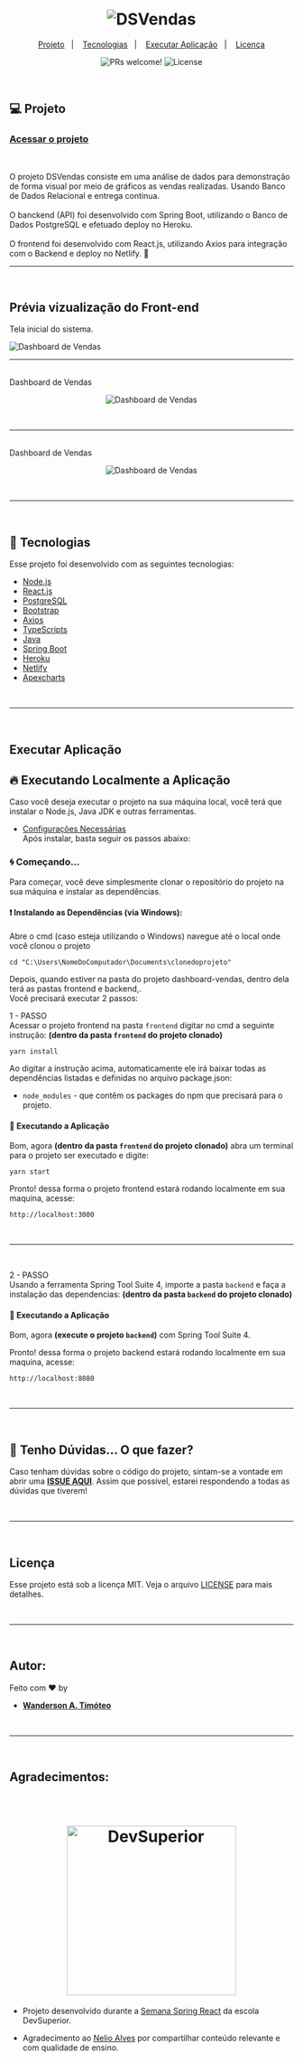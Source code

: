 <h1 align="center">
    <img alt="DSVendas" title="DSVendas" src=".github/dashboard-de-vendas.PNG" />
</h1>

<p align="center">
  <a href="#-projeto">Projeto</a>&nbsp;&nbsp;&nbsp;|&nbsp;&nbsp;&nbsp;
  <a href="#-tecnologias">Tecnologias</a>&nbsp;&nbsp;&nbsp;|&nbsp;&nbsp;&nbsp;
  <a href="#-executar aplicação">Executar Aplicação</a>&nbsp;&nbsp;&nbsp;|&nbsp;&nbsp;&nbsp;
  <a href="#-licença">Licença</a>
</p>

<p align="center">
 <img src="https://img.shields.io/static/v1?label=PRs&message=welcome&color=15C3D6&labelColor=000000" alt="PRs welcome!" />

  <img alt="License" src="https://img.shields.io/static/v1?label=license&message=MIT&color=15C3D6&labelColor=000000">
</p>

<br>

## 💻 Projeto

### [Acessar o projeto](https://dashboard-vendas-wanderson-timoteo.netlify.app/)

<br>

O projeto DSVendas consiste em uma análise de dados para demonstração de forma visual por meio de gráficos as vendas realizadas. Usando Banco de Dados Relacional e entrega continua. <br>
<br>
O banckend (API) foi desenvolvido com Spring Boot, utilizando o Banco de Dados PostgreSQL e efetuado deploy no Heroku. <br>  
O frontend foi desenvolvido com React.js, utilizando Axios para integração com o Backend e deploy no Netlify. 💜

---

<br>

## Prévia vizualização do Front-end

Tela inicial do sistema.

<p align="center">
</p>    <img alt="Dashboard de Vendas" title="Dashboard de Vendas" src="https://github.com/Wanderson-A-Timoteo/dashboard-vendas/blob/main/.github/home-dsvendas.PNG?raw=true" />

<br>

---

<br>
Dashboard de Vendas

<p align="center">
    <img alt="Dashboard de Vendas" title="Dashboard de Vendas" src="https://github.com/Wanderson-A-Timoteo/dashboard-vendas/blob/main/.github/dashboard-dsvendas.PNG?raw=true" />
</p>
<br>

---

<br>
Dashboard de Vendas

<p align="center">
    <img alt="Dashboard de Vendas" title="Dashboard de Vendas" src="https://github.com/Wanderson-A-Timoteo/dashboard-vendas/blob/main/.github/dsvendas.gif?raw=true" />
</p>
<br>

---

<br>

## 🚀 Tecnologias

Esse projeto foi desenvolvido com as seguintes tecnologias:

- [Node.js](https://nodejs.org/en/)
- [React.js](https://reactjs.org/)
- [PostgreSQL](https://sqlite.org/index.html)
- [Bootstrap](https://getbootstrap.com/)
- [Axios](https://axios-http.com/)
- [TypeScripts](https://www.typescriptlang.org/)
- [Java](https://www.oracle.com/java/technologies/downloads/)
- [Spring Boot](https://start.spring.io/)
- [Heroku](https://www.heroku.com/)
- [Netlify](https://www.netlify.com/)
- [Apexcharts](https://apexcharts.com/)

<br>

---

<br>

## Executar Aplicação

## 🔥 Executando Localmente a Aplicação

Caso você deseja executar o projeto na sua máquina local, você terá que instalar o Node.js, Java JDK e outras ferramentas. <br>

- [Configurações Necessárias](https://www.youtube.com/playlist?list=PLNuUvBZGBA8kMTSPMmmNiRm2z0gRxXxox)
  <br>
  Após instalar, basta seguir os passos abaixo:

### 🌀 Começando...

Para começar, você deve simplesmente clonar o repositório do projeto na sua máquina e instalar as dependências.

#### ❗️ Instalando as Dependências (via Windows):

Abre o cmd (caso esteja utilizando o Windows) navegue até o local onde você clonou o projeto

```
cd "C:\Users\NomeDoComputador\Documents\clonedoprojeto"
```

Depois, quando estiver na pasta do projeto
dashboard-vendas, dentro dela terá as pastas frontend e backend,. <br>
Você precisará executar 2 passos: <br>

1 - PASSO <br>
Acessar o projeto frontend na pasta `frontend` digitar no cmd a seguinte instrução: **(dentro da pasta `frontend` do projeto clonado)**

```
yarn install
```

Ao digitar a instrução acima, automaticamente ele irá baixar todas as dependências listadas e definidas no arquivo package.json:

- `node_modules` - que contêm os packages do npm que precisará para o projeto.

#### 💨 Executando a Aplicação

Bom, agora **(dentro da pasta `frontend` do projeto clonado)** abra um terminal para o projeto ser executado e digite:

```
yarn start
```

Pronto! dessa forma o projeto frontend estará rodando localmente em sua maquina, acesse:

```
http://localhost:3000
```

<br>

---

<br>

2 - PASSO <br>
Usando a ferramenta Spring Tool Suite 4, importe a pasta `backend` e faça a instalação das dependencias: **(dentro da pasta `backend` do projeto clonado)**

#### 💨 Executando a Aplicação

Bom, agora **(execute o projeto `backend`)** com Spring Tool Suite 4.

Pronto! dessa forma o projeto backend estará rodando localmente em sua maquina, acesse:

```
http://localhost:8080
```

<br>

---

<br>

## 🚩 Tenho Dúvidas... O que fazer?

Caso tenham dúvidas sobre o código do projeto, sintam-se a vontade em abrir uma **[ISSUE AQUI](https://github.com/Wanderson-A-Timoteo/dashboard-vendas/issues)**. Assim que possível, estarei respondendo a todas as dúvidas que tiverem!

<br>

---

<br>

## Licença

Esse projeto está sob a licença MIT. Veja o arquivo [LICENSE](LICENSE.md) para mais detalhes.

<br>

---

<br>

## Autor:

Feito com ♥ by

- [**Wanderson A. Timóteo**](https://wanderson.tk)

<br>

---

<br>

## Agradecimentos:

<br>

<h1 align="center">
    <img alt="DevSuperior" title="DevSuperior" 
    width="300" heigth="200" src=".github/devsuperior.png" />
</h1>

- Projeto desenvolvido durante a [Semana Spring React](https://devsuperior.com.br/) da escola DevSuperior.

- Agradecimento ao [Nelio Alves](https://github.com/acenelio) por compartilhar conteúdo relevante e com qualidade de ensino.
